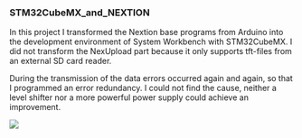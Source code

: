 ### STM32CubeMX_and_NEXTION

In this project I transformed the Nextion base programs from Arduino into the development environment of System Workbench with STM32CubeMX. I did not transform the NexUpload part because it only supports tft-files from an external SD card reader.

During the transmission of the data errors occurred again and again, so that I programmed an error redundancy. I could not find the cause, neither a level shifter nor a more powerful power supply could achieve an improvement.

![](F:\Nextion-CubeMX\doc\Nextion.JPG)